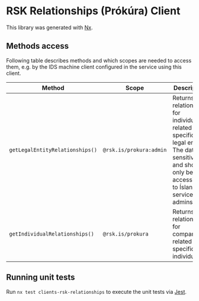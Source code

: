 # RSK Relationships (Prókúra) Client

This library was generated with [Nx](https://nx.dev).

## Methods access

Following table describes methods and which scopes are needed to access them, e.g. by the IDS machine client configured in the service using this client.

| Method                          | Scope                   | Description                                                                                                                                                    |
| ------------------------------- | ----------------------- | -------------------------------------------------------------------------------------------------------------------------------------------------------------- |
| `getLegalEntityRelationships()` | `@rsk.is/prokura:admin` | Returns relationships for individuals related to a specific legal entity. The data is sensitive and should only be accessible to Ísland.is service desk admins |
| `getIndividualRelationships()`  | `@rsk.is/prokura`       | Returns relationships for companies related to a specific individual                                                                                           |

## Running unit tests

Run `nx test clients-rsk-relationships` to execute the unit tests via [Jest](https://jestjs.io).
